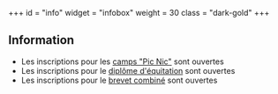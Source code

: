+++
id = "info"
widget = "infobox"
weight = 30
class = "dark-gold"
+++
## Information

- Les inscriptions pour les [camps "Pic Nic"](/camps/picnic/) sont ouvertes
- Les inscriptions pour le [diplôme d'équitation](/camps/diplome/) sont ouvertes
- Les inscriptions pour le [brevet combiné](/camps/brevet/) sont ouvertes
